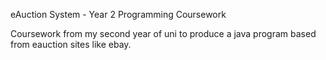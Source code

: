eAuction System - Year 2 Programming Coursework

Coursework from my second year of uni to produce a java program based from eauction sites like ebay.
